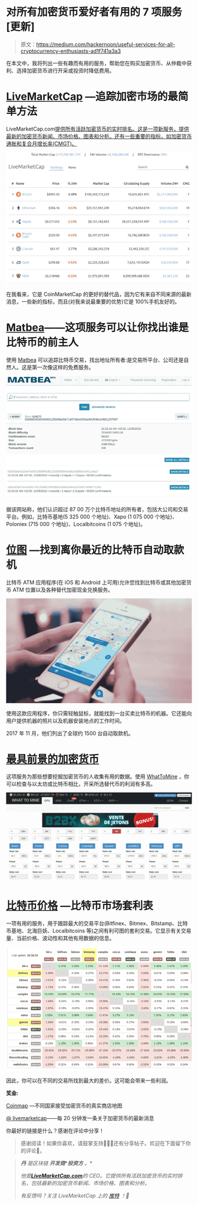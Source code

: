 # 对所有加密货币爱好者有用的 7 项服务[更新]

> 原文：<https://medium.com/hackernoon/useful-services-for-all-cryptocurrency-enthusiasts-ad1f741a3a3>

在本文中，我将列出一些有趣而有用的服务，帮助您在购买加密货币、从仲裁中获利、选择加密货币进行开采或投资时降低费用。

# [LiveMarketCap](https://livemarketcap.com/) —追踪加密市场的最简单方法

LiveMarketCap.com[提供所有活跃加密货币的实时排名。这是一项新服务，提供最新的加密货币新闻、市场价格、图表和分析。还有一些重要的指标，如加密货币通胀和复合月增长率(CMGT)。](https://livemarketcap.com/)

![](img/e763221c61fadee14e6a04ac1e268c7a.png)

在我看来，它是 CoinMarketCap 的更好的替代品，因为它有来自不同来源的最新消息，一些新的指标，而且(对我来说最重要的优势)它是 100%手机友好的。

# [Matbea](https://matbea.net/)——这项服务可以让你找出谁是比特币的前主人

使用 [Matbea](https://matbea.net/) 可以追踪比特币交易，找出地址所有者:是交易所平台、公司还是自然人。这是第一次像这样的免费服务。

![](img/63f6d3cf766ca2913f24605f644bbc40.png)

据该网站称，他们认识超过 87 00 万个比特币地址的所有者，包括大公司和交易平台。例如，比特币基地(5 325 000 个地址)、Xapo (1 075 000 个地址)、Poloniex (715 000 个地址)、Localbitcoins (1 075 个地址)。

# [位图](http://bitmap.site/) —找到离你最近的比特币自动取款机

比特币 ATM 应用程序(在 iOS 和 Android 上可用)允许您找到比特币或其他加密货币 ATM 位置以及各种替代加密现金兑换服务。

![](img/ecb2161b933a387bce7c89457807d48d.png)

使用这款应用程序，你只需轻触鼠标，就能找到一台买卖比特币的机器。它还能向用户提供机器的照片以及机器安装地点的工作时间。

2017 年 11 月，他们列出了全球约 1500 台自动取款机。

# [最具前景的加密货币](http://whattomine.com/)

这项服务为那些想要挖掘加密货币的人收集有用的数据。使用 [WhatToMine](http://whattomine.com/) ，你可以检查与以太坊或比特币相比，开采所选替代币的利润有多高。

![](img/e13a67163abdf621dcd59ad3055220ce.png)

# [比特币价格](http://data.bitcoinity.org/markets/arbitrage/USD) —比特币市场套利表

一项有用的服务，用于跟踪最大的交易平台(Bitfinex、Bitmex、Bitstamp、比特币基地、北海巨妖、Localbitcoins 等)之间有利可图的套利交易。它显示有关交易量、当前价格、波动性和其他有用数据的信息。

![](img/1af11e3b11435883779f6e2577e211db.png)

因此，你可以在不同的交易所找到最大的差价。这可能会带来一些利润。

**奖金:**

[Coinmap](http://coinmap.org) —不同国家接受加密货币的真实商店地图

[@ livemarketcap](https://twitter.com/livemarketcap)——每 20 分钟发一条关于加密货币的最新消息

你最好的链接是什么？感谢在评论中分享！

> 感谢阅读！如果你喜欢，请鼓掌支持👏👏👏还有分享帖子。欢迎在下面留下你的评论💭。

> ***丹*** *是区块链* ***开发商*******投资方*** *。**
> 
> **他是*[***LiveMarketCap.com***](https://livemarketcap.com)*的 CEO。它提供所有活跃加密货币的实时排名，包括最新的加密货币新闻、市场价格、图表和分析。**
> 
> **有反馈吗？关注 LiveMarketCap 上的* [*推特*](https://twitter.com/livemarketcap) *！👋**